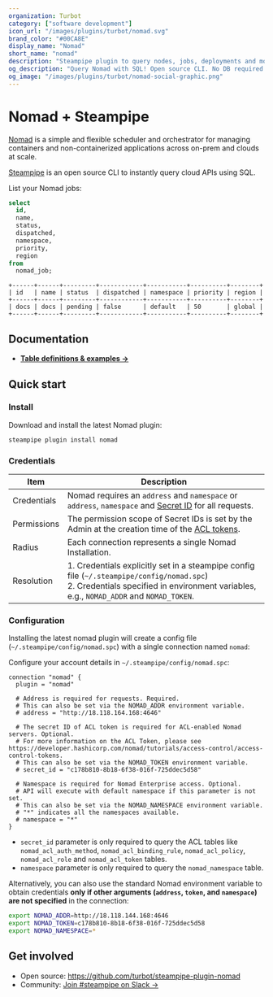 ```yaml
---
organization: Turbot
category: ["software development"]
icon_url: "/images/plugins/turbot/nomad.svg"
brand_color: "#00CA8E"
display_name: "Nomad"
short_name: "nomad"
description: "Steampipe plugin to query nodes, jobs, deployments and more from Nomad."
og_description: "Query Nomad with SQL! Open source CLI. No DB required."
og_image: "/images/plugins/turbot/nomad-social-graphic.png"
---
```


# Nomad + Steampipe

[Nomad](https://www.nomadproject.io/) is a simple and flexible scheduler and orchestrator for managing containers and non-containerized applications across on-prem and clouds at scale.

[Steampipe](https://steampipe.io) is an open source CLI to instantly query cloud APIs using SQL.

List your Nomad jobs:

```sql
select
  id,
  name,
  status,
  dispatched,
  namespace,
  priority,
  region
from
  nomad_job;
```

```
+------+------+---------+------------+-----------+----------+--------+
| id   | name | status  | dispatched | namespace | priority | region |
+------+------+---------+------------+-----------+----------+--------+
| docs | docs | pending | false      | default   | 50       | global |
+------+------+---------+------------+-----------+----------+--------+
```

## Documentation

- **[Table definitions & examples →](/plugins/turbot/nomad/tables)**

## Quick start

### Install

Download and install the latest Nomad plugin:

```sh
steampipe plugin install nomad
```

### Credentials

| Item        | Description                                                                                                                                                                              |
| ----------- | ---------------------------------------------------------------------------------------------------------------------------------------------------------------------------------------- |
| Credentials | Nomad requires an `address` and `namespace` or `address`, `namespace` and [Secret ID](https://developer.hashicorp.com/nomad/tutorials/access-control/access-control-tokens) for all requests.    |
| Permissions | The permission scope of Secret IDs is set by the Admin at the creation time of the [ACL tokens](https://developer.hashicorp.com/nomad/tutorials/web-ui/web-ui-access).                                                                                           |
| Radius      | Each connection represents a single Nomad Installation.                                                                                                                                  |
| Resolution  | 1. Credentials explicitly set in a steampipe config file (`~/.steampipe/config/nomad.spc`)<br />2. Credentials specified in environment variables, e.g., `NOMAD_ADDR` and `NOMAD_TOKEN`. |

### Configuration

Installing the latest nomad plugin will create a config file (`~/.steampipe/config/nomad.spc`) with a single connection named `nomad`:

Configure your account details in `~/.steampipe/config/nomad.spc`:

```hcl
connection "nomad" {
  plugin = "nomad"

  # Address is required for requests. Required.
  # This can also be set via the NOMAD_ADDR environment variable.
  # address = "http://18.118.164.168:4646"

  # The secret ID of ACL token is required for ACL-enabled Nomad servers. Optional.
  # For more information on the ACL Token, please see https://developer.hashicorp.com/nomad/tutorials/access-control/access-control-tokens.
  # This can also be set via the NOMAD_TOKEN environment variable.
  # secret_id = "c178b810-8b18-6f38-016f-725ddec5d58"

  # Namespace is required for Nomad Enterprise access. Optional.
  # API will execute with default namespace if this parameter is not set.
  # This can also be set via the NOMAD_NAMESPACE environment variable.
  # "*" indicates all the namespaces available.
  # namespace = "*"
}
```

- `secret_id` parameter is only required to query the ACL tables like `nomad_acl_auth_method`, `nomad_acl_binding_rule`, `nomad_acl_policy`, `nomad_acl_role` and `nomad_acl_token` tables.
- `namespace` parameter is only required to query the `nomad_namespace` table.

Alternatively, you can also use the standard Nomad environment variable to obtain credentials **only if other arguments (`address`, `token`, and `namespace`) are not specified** in the connection:

```sh
export NOMAD_ADDR=http://18.118.144.168:4646
export NOMAD_TOKEN=c178b810-8b18-6f38-016f-725ddec5d58
export NOMAD_NAMESPACE=*
```

## Get involved

- Open source: https://github.com/turbot/steampipe-plugin-nomad
- Community: [Join #steampipe on Slack →](https://turbot.com/community/join)

